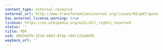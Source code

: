 ```yaml
---
content_type: external-resource
external_url: http://www.transformationsjournal.org/issues/03/pdf/quinn.pdf
has_external_license_warning: true
license: https://en.wikipedia.org/wiki/All_rights_reserved
status: ''
title: PDF
uid: d0d34d7b-323d-4603-9f4e-c95c121e0df6
wayback_url: ''
---
```

